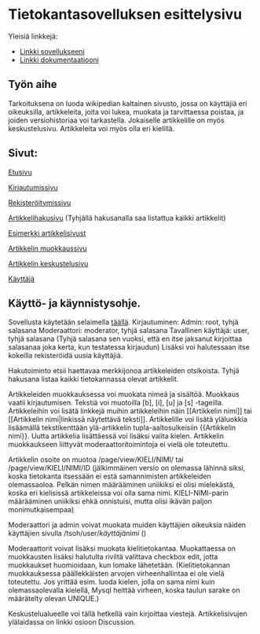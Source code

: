 # Tietokantasovelluksen esittelysivu

Yleisiä linkkejä:

* [Linkki sovellukseeni](https://haih.users.helsinki.fi/tsoh/)
* [Linkki dokumentaatiooni](https://github.com/Hansuzu/Tsoha-Bootstrap/blob/master/doc/dokumentaatio.pdf)

## Työn aihe

Tarkoituksena on luoda wikipedian kaltainen sivusto, jossa on käyttäjiä eri oikeuksilla, artikkeleita, joita voi lukea, muokata ja tarvittaessa poistaa, ja joiden versiohistoriaa voi tarkastella. Jokaiselle artikkelille on myös keskustelusivu. Artikkeleita voi myös olla eri kielillä.

## Sivut:

[Etusivu](https://haih.users.cs.helsinki.fi/tsoh/)

[Kirjautumissivu](https://haih.users.cs.helsinki.fi/tsoh/login)

[Rekisteröitymissivu](https://haih.users.cs.helsinki.fi/tsoh/signup)

[Artikkelihakusivu](https://haih.users.cs.helsinki.fi/tsoh/page) (Tyhjällä hakusanalla saa listattua kaikki artikkelit)

[Esimerkki artikkelisivust](https://haih.users.cs.helsinki.fi/tsoh/page/abb/diipadaapa)

[Artikkelin muokkaussivu](https://haih.users.cs.helsinki.fi/tsoh/page/edit)

[Artikkelin keskustelusivu](https://haih.users.cs.helsinki.fi/tsoh/page/discussion)

[Käyttäjä](https://haih.users.cs.helsinki.fi/tsoh/user/root)

## Käyttö- ja käynnistysohje.

Sovellusta käytetään selaimella [täällä](https://haih.users.helsinki.fi/tsoh/).
Kirjautuminen:
    Admin: root, tyhjä salasana
    Moderaattori: moderator, tyhjä salasana
    Tavallinen käyttäjä: user, tyhjä salasana
    (Tyhjä salasana sen vuoksi, että en itse jaksanut kirjoittaa salasanaa joka kerta, kun testatessa kirjaudun)
Lisäksi voi halutessaan itse kokeilla rekisteröidä uusia käyttäjiä.

Hakutoiminto etsii haettavaa merkkijonoa artikkeleiden otsikoista. Tyhjä hakusana listaa kaikki tietokannassa olevat artikkelit.

Artikkeleiden muokkauksessa voi muokata nimeä ja sisältöä. Muokkaus vaatii kirjautumisen. Tekstiä voi muotoilla [b], [i], [u] ja [s] -tageilla. Artikkeleihin voi lisätä linkkejä muihin artikkeleihin näin [[Artikkelin nimi]] tai [[Artikkelin nimi|linkissä näytettävä teksti]]. Artikkelille voi lisätä yläluokkia lisäämällä tekstikenttään ylä-artikkelin tupla-aaltosulkeisiin {{Artikkelin nimi}}. Uutta artikkelia lisättäessä voi lisäksi valita kielen. Artikkelin muokkaukseen liittyvät moderaattoritoimintoja ei vielä ole toteutettu.

Artikkelin osoite on muotoa /page/view/KIELI/NIMI/ tai /page/view/KIELI/NIMI/ID (jälkimmäinen versio on olemassa lähinnä siksi, koska tietokanta itsessään ei estä samannimisten artikkeleiden olemassaoloa. Pelkän nimen määrääminen uniikiksi ei olisi mielekästä, koska eri kielisissä artikkeleissa voi olla sama nimi. KIELI-NIMI-parin määrääminen uniikiksi ehkä onnistuisi, mutta olisi ikävän paljon monimutkaisempaa)

Moderaattori ja admin voivat muokata muiden käyttäjien oikeuksia näiden käyttäjien sivulla /tsoh/user/_käyttäjänimi_ ()

Moderaattorit voivat lisäksi muokata kielitietokantaa. Muokattaessa on muokkausten lisäksi halutulta riviltä valittava checkbox edit, jotta muokkaukset huomioidaan, kun lomake lähetetään. (Kielitietokannan muokkauksessa päällekkäisten arvojen virheenhallintaa ei ole vielä toteutettu. Jos yrittää esim. luoda kielen, jolla on sama nimi kuin olemassaolevalla kielellä, Mysql heittää virheen, koska taulun sarake on määrätelty olevan UNIQUE.)

Keskustelualueelle voi tällä hetkellä vain kirjoittaa viestejä. Artikkelisivujen ylälaidassa on linkki osioon Discussion.